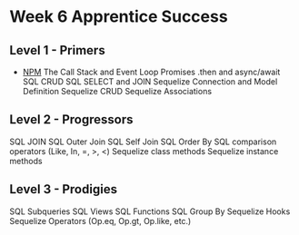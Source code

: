 # Week 6 Apprentice Success


## Level 1 - Primers
- [NPM](./1-primers/3-npm/README.md)
The Call Stack and Event Loop
Promises
.then and async/await
SQL CRUD
SQL SELECT and JOIN
Sequelize Connection and Model Definition
Sequelize CRUD
Sequelize Associations

## Level 2 - Progressors
SQL JOIN
SQL Outer Join
SQL Self Join
SQL Order By
SQL comparison operators (Like, In, =, >, <)
Sequelize class methods
Sequelize instance methods
  
## Level 3 - Prodigies
SQL Subqueries
SQL Views
SQL Functions
SQL Group By
Sequelize Hooks
Sequelize Operators (Op.eq, Op.gt, Op.like, etc.)




